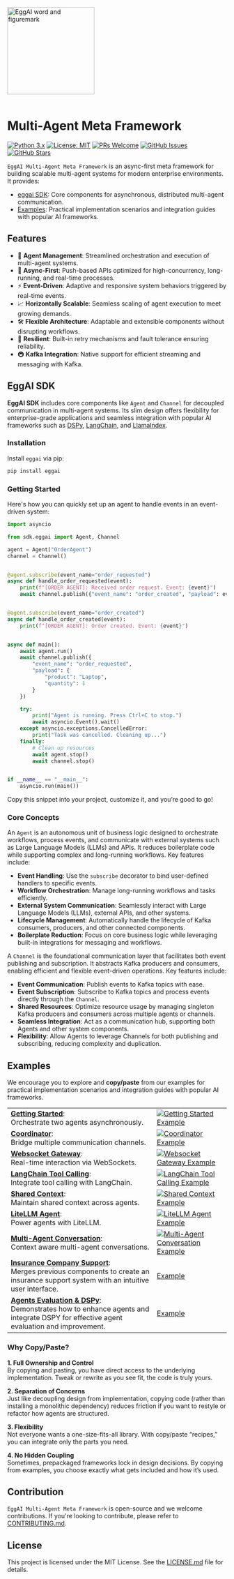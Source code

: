 <img src="docs/assets/eggai-word-and-figuremark.svg" alt="EggAI word and figuremark" width="200px" style="margin-bottom: 16px;" />

<!--start-->

# Multi-Agent Meta Framework

[![Python 3.x](https://img.shields.io/badge/python-3.x-blue?style=for-the-badge&logo=python&logoColor=white)](https://www.python.org/downloads/)
[![License: MIT](https://img.shields.io/badge/License-MIT-green?style=for-the-badge&logo=opensourceinitiative&logoColor=white)](https://opensource.org/licenses/MIT)
[![PRs Welcome](https://img.shields.io/badge/PRs-welcome-brightgreen?style=for-the-badge&logo=github&logoColor=white)](https://github.com/eggai-tech/eggai/pulls)
[![GitHub Issues](https://img.shields.io/github/issues/eggai-tech/eggai?style=for-the-badge&logo=github&logoColor=white)](https://github.com/eggai-tech/eggai/issues)
[![GitHub Stars](https://img.shields.io/github/stars/eggai-tech/eggai?style=for-the-badge&logo=github&logoColor=white)](https://github.com/eggai-tech/eggai/stargazers)

`EggAI Multi-Agent Meta Framework` is an async-first meta framework for building scalable multi-agent systems for modern enterprise environments. It provides:

- <a href="#eggai-sdk">eggai SDK</a>: Core components for asynchronous, distributed multi-agent communication.
- <a href="#examples">Examples</a>: Practical implementation scenarios and integration guides with popular AI frameworks.

## Features

- 🤖 **Agent Management**: Streamlined orchestration and execution of multi-agent systems.
- 🚀 **Async-First**: Push-based APIs optimized for high-concurrency, long-running, and real-time processes.
- ⚡ **Event-Driven**: Adaptive and responsive system behaviors triggered by real-time events.
- 📈 **Horizontally Scalable**: Seamless scaling of agent execution to meet growing demands.
- 🛠 **Flexible Architecture**: Adaptable and extensible components without disrupting workflows.
- 🔄 **Resilient**: Built-in retry mechanisms and fault tolerance ensuring reliability.
- 🚇 **Kafka Integration**: Native support for efficient streaming and messaging with Kafka.

## EggAI SDK

**EggAI SDK** includes core components like `Agent` and `Channel` for decoupled communication in multi-agent systems. Its slim design offers flexibility for enterprise-grade applications and seamless integration with popular AI frameworks such as [DSPy](https://dspy.ai/), [LangChain](https://www.langchain.com/), and [LlamaIndex](https://www.llamaindex.ai/).

### Installation

Install `eggai` via pip:

```bash
pip install eggai
```

### Getting Started

Here's how you can quickly set up an agent to handle events in an event-driven system:

```python
import asyncio

from sdk.eggai import Agent, Channel

agent = Agent("OrderAgent")
channel = Channel()


@agent.subscribe(event_name="order_requested")
async def handle_order_requested(event):
    print(f"[ORDER AGENT]: Received order request. Event: {event}")
    await channel.publish({"event_name": "order_created", "payload": event})


@agent.subscribe(event_name="order_created")
async def handle_order_created(event):
    print(f"[ORDER AGENT]: Order created. Event: {event}")


async def main():
    await agent.run()
    await channel.publish({
        "event_name": "order_requested",
        "payload": {
            "product": "Laptop",
            "quantity": 1
        }
    })

    try:
        print("Agent is running. Press Ctrl+C to stop.")
        await asyncio.Event().wait()
    except asyncio.exceptions.CancelledError:
        print("Task was cancelled. Cleaning up...")
    finally:
        # Clean up resources
        await agent.stop()
        await channel.stop()


if __name__ == "__main__":
    asyncio.run(main())
```

Copy this snippet into your project, customize it, and you’re good to go!

### Core Concepts

An `Agent` is an autonomous unit of business logic designed to orchestrate workflows, process events, and communicate with external systems such as Large Language Models (LLMs) and APIs. It reduces boilerplate code while supporting complex and long-running workflows. Key features include:

- **Event Handling**: Use the `subscribe` decorator to bind user-defined handlers to specific events.
- **Workflow Orchestration**: Manage long-running workflows and tasks efficiently.
- **External System Communication**: Seamlessly interact with Large Language Models (LLMs), external APIs, and other systems.
- **Lifecycle Management**: Automatically handle the lifecycle of Kafka consumers, producers, and other connected components.
- **Boilerplate Reduction**: Focus on core business logic while leveraging built-in integrations for messaging and workflows.

A `Channel` is the foundational communication layer that facilitates both event publishing and subscription.
It abstracts Kafka producers and consumers, enabling efficient and flexible event-driven operations. Key features include:

- **Event Communication**: Publish events to Kafka topics with ease.
- **Event Subscription**: Subscribe to Kafka topics and process events directly through the `Channel`.
- **Shared Resources**: Optimize resource usage by managing singleton Kafka producers and consumers across multiple agents or channels.
- **Seamless Integration**: Act as a communication hub, supporting both Agents and other system components.
- **Flexibility**: Allow Agents to leverage Channels for both publishing and subscribing, reducing complexity and duplication.

<!--end-->

## Examples

We encourage you to explore and **copy/paste** from our examples for practical implementation scenarios and integration guides with popular AI frameworks.

<table>
  <tbody>
    <tr>
      <td>
        <a href="examples/00-getting-started"><strong>Getting Started</strong></a>:<br/>
        Orchestrate two agents asynchronously.
      </td>
      <td>
        <a href="examples/00-getting-started">
          <img src="docs/assets/example-00.png" alt="Getting Started Example"/>
        </a>
      </td>
    </tr>
    <tr>
      <td>
        <a href="examples/01-coordinator"><strong>Coordinator</strong></a>:<br/>
        Bridge multiple communication channels.
      </td>
      <td>
        <a href="examples/01-coordinator">
          <img src="docs/assets/example-01.png" alt="Coordinator Example"/>
        </a>
      </td>
    </tr>
    <tr>
      <td>
        <a href="examples/02-websocket-gateway"><strong>Websocket Gateway</strong></a>:<br/>
        Real-time interaction via WebSockets.
      </td>
      <td>
        <a href="examples/02-websocket-gateway">
          <img src="docs/assets/example-02.png" alt="Websocket Gateway Example"/>
        </a>
      </td>
    </tr>
    <tr>
      <td>
        <a href="examples/03-langchain-tool-calling"><strong>LangChain Tool Calling</strong></a>:<br/>
        Integrate tool calling with LangChain.
      </td>
      <td>
        <a href="examples/03-langchain-tool-calling">
          <img src="docs/assets/example-03.png" alt="LangChain Tool Calling Example"/>
        </a>
      </td>
    </tr>
    <tr>
      <td>
        <a href="examples/04-context"><strong>Shared Context</strong></a>:<br/>
        Maintain shared context across agents.
      </td>
      <td>
        <a href="examples/04-context">
          <img src="docs/assets/example-04.png" alt="Shared Context Example"/>
        </a>
      </td>
    </tr>
    <tr>
      <td>
        <a href="examples/05-litellm-agent"><strong>LiteLLM Agent</strong></a>:<br/>
        Power agents with LiteLLM.
      </td>
      <td>
        <a href="examples/05-litellm-agent">
          <img src="docs/assets/example-05.png" alt="LiteLLM Agent Example"/>
        </a>
      </td>
    </tr>
    <tr>
      <td>
        <a href="examples/06-multi-agent-conversation"><strong>Multi-Agent Conversation</strong></a>:<br/>
        Context aware multi-agent conversations.
      </td>
      <td>
        <a href="examples/06-multi-agent-conversation">
          <img src="docs/assets/example-06.png" alt="Multi-Agent Conversation Example"/>
        </a>
      </td>
    </tr>
    <tr>
      <td>
        <a href="examples/07-chat-with-agents"><strong>Insurance Company Support</strong></a>:<br/>
        Merges previous components to create an insurance support system with an intuitive user interface.
      </td>
      <td>
        <a href="examples/07-chat-with-agents">Example</a>
      </td>
    </tr>
    <tr>
      <td>
        <a href="examples/example_08_dspy"><strong>Agents Evaluation & DSPy</strong></a>:<br/>
        Demonstrates how to enhance agents and integrate DSPY for effective agent evaluation and improvement.
      </td>
      <td>
        <a href="examples/example_08_dspy">Example</a>
      </td>
    </tr>
  </tbody>
</table>

### Why Copy/Paste?

**1. Full Ownership and Control**  
By copying and pasting, you have direct access to the underlying implementation. Tweak or rewrite as you see fit, the code is truly yours.

**2. Separation of Concerns**  
Just like decoupling design from implementation, copying code (rather than installing a monolithic dependency) reduces friction if you want to restyle or refactor how agents are structured.

**3. Flexibility**  
Not everyone wants a one-size-fits-all library. With copy/paste “recipes,” you can integrate only the parts you need.

**4. No Hidden Coupling**  
Sometimes, prepackaged frameworks lock in design decisions. By copying from examples, you choose exactly what gets included and how it’s used.

## Contribution

`EggAI Multi-Agent Meta Framework` is open-source and we welcome contributions. If you're looking to contribute, please refer to [CONTRIBUTING.md](CONTRIBUTING.md).

## License

This project is licensed under the MIT License. See the [LICENSE.md](LICENSE.md) file for details.
